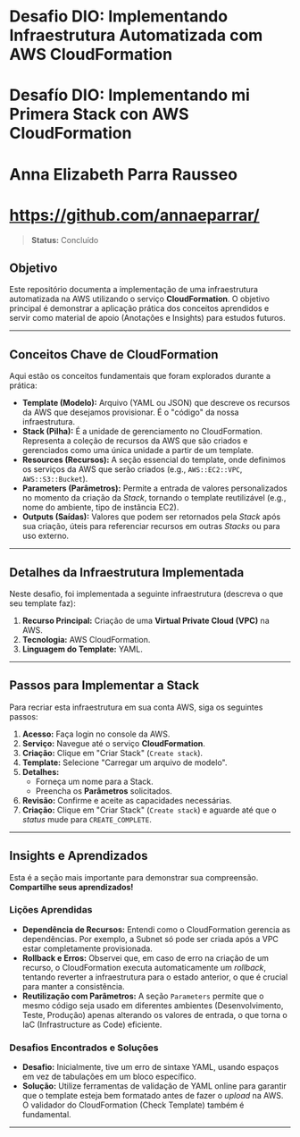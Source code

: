 # Desafio DIO: Implementando Infraestrutura Automatizada com AWS CloudFormation
# Desafío DIO: Implementando mi Primera Stack con AWS CloudFormation
# Anna Elizabeth Parra Rausseo
# https://github.com/annaeparrar/

> **Status:** Concluído

## Objetivo

Este repositório documenta a implementação de uma infraestrutura automatizada na AWS utilizando o serviço **CloudFormation**. O objetivo principal é demonstrar a aplicação prática dos conceitos aprendidos e servir como material de apoio (Anotações e Insights) para estudos futuros.

---

## Conceitos Chave de CloudFormation

Aqui estão os conceitos fundamentais que foram explorados durante a prática:

* **Template (Modelo):** Arquivo (YAML ou JSON) que descreve os recursos da AWS que desejamos provisionar. É o "código" da nossa infraestrutura.
* **Stack (Pilha):** É a unidade de gerenciamento no CloudFormation. Representa a coleção de recursos da AWS que são criados e gerenciados como uma única unidade a partir de um template.
* **Resources (Recursos):** A seção essencial do template, onde definimos os serviços da AWS que serão criados (e.g., `AWS::EC2::VPC`, `AWS::S3::Bucket`).
* **Parameters (Parâmetros):** Permite a entrada de valores personalizados no momento da criação da *Stack*, tornando o template reutilizável (e.g., nome do ambiente, tipo de instância EC2).
* **Outputs (Saídas):** Valores que podem ser retornados pela *Stack* após sua criação, úteis para referenciar recursos em outras *Stacks* ou para uso externo.

---

## Detalhes da Infraestrutura Implementada

Neste desafio, foi implementada a seguinte infraestrutura (descreva o que seu template faz):

1.  **Recurso Principal:** Criação de uma **Virtual Private Cloud (VPC)** na AWS.
2.  **Tecnologia:** AWS CloudFormation.
3.  **Linguagem do Template:** YAML.

---

## Passos para Implementar a Stack

Para recriar esta infraestrutura em sua conta AWS, siga os seguintes passos:

1.  **Acesso:** Faça login no console da AWS.
2.  **Serviço:** Navegue até o serviço **CloudFormation**.
3.  **Criação:** Clique em "Criar Stack" (`Create stack`).
4.  **Template:** Selecione "Carregar um arquivo de modelo".
5.  **Detalhes:**
    * Forneça um nome para a Stack.
    * Preencha os **Parâmetros** solicitados.
6.  **Revisão:** Confirme e aceite as capacidades necessárias.
7.  **Criação:** Clique em "Criar Stack" (`Create stack`) e aguarde até que o *status* mude para `CREATE_COMPLETE`.

---

## Insights e Aprendizados

Esta é a seção mais importante para demonstrar sua compreensão. **Compartilhe seus aprendizados!**

### Lições Aprendidas

* **Dependência de Recursos:** Entendi como o CloudFormation gerencia as dependências. Por exemplo, a Subnet só pode ser criada após a VPC estar completamente provisionada.
* **Rollback e Erros:** Observei que, em caso de erro na criação de um recurso, o CloudFormation executa automaticamente um *rollback*, tentando reverter a infraestrutura para o estado anterior, o que é crucial para manter a consistência.
* **Reutilização com Parâmetros:** A seção `Parameters` permite que o mesmo código seja usado em diferentes ambientes (Desenvolvimento, Teste, Produção) apenas alterando os valores de entrada, o que torna o IaC (Infrastructure as Code) eficiente.

### Desafios Encontrados e Soluções

* **Desafio:** Inicialmente, tive um erro de sintaxe YAML, usando espaços em vez de tabulações em um bloco específico.
* **Solução:** Utilize ferramentas de validação de YAML online para garantir que o template esteja bem formatado antes de fazer o *upload* na AWS. O validador do CloudFormation (Check Template) também é fundamental.

---
